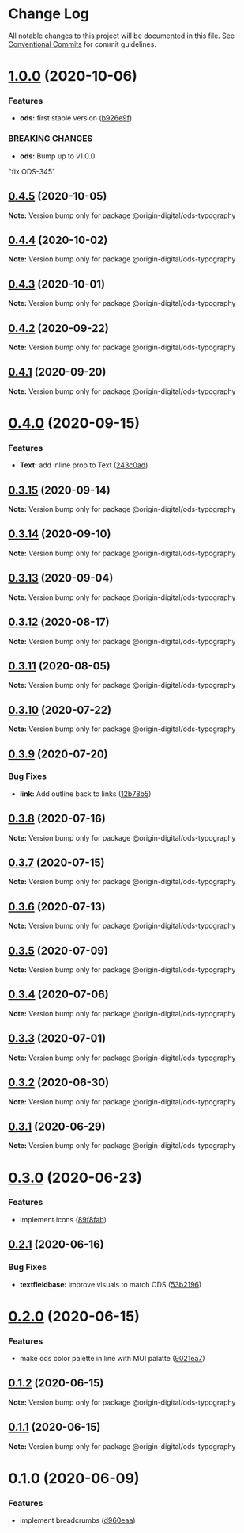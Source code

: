 # Change Log

All notable changes to this project will be documented in this file.
See [Conventional Commits](https://conventionalcommits.org) for commit guidelines.

# [1.0.0](https://bitbucket.orgn.io/od/origin-ui/compare/@origin-digital/ods-typography@0.4.5...@origin-digital/ods-typography@1.0.0) (2020-10-06)


### Features

* **ods:** first stable version ([b926e9f](https://bitbucket.orgn.io/od/origin-ui/commits/b926e9fc760a359430bee93f0e043f0d7e43fe57))


### BREAKING CHANGES

* **ods:** Bump up to v1.0.0

"fix ODS-345"





## [0.4.5](https://bitbucket.orgn.io/od/origin-ui/compare/@origin-digital/ods-typography@0.4.4...@origin-digital/ods-typography@0.4.5) (2020-10-05)

**Note:** Version bump only for package @origin-digital/ods-typography





## [0.4.4](https://bitbucket.orgn.io/od/origin-ui/compare/@origin-digital/ods-typography@0.4.3...@origin-digital/ods-typography@0.4.4) (2020-10-02)

**Note:** Version bump only for package @origin-digital/ods-typography





## [0.4.3](https://bitbucket.orgn.io/od/origin-ui/compare/@origin-digital/ods-typography@0.4.2...@origin-digital/ods-typography@0.4.3) (2020-10-01)

**Note:** Version bump only for package @origin-digital/ods-typography





## [0.4.2](https://bitbucket.orgn.io/od/origin-ui/compare/@origin-digital/ods-typography@0.4.1...@origin-digital/ods-typography@0.4.2) (2020-09-22)

**Note:** Version bump only for package @origin-digital/ods-typography





## [0.4.1](https://bitbucket.orgn.io/od/origin-ui/compare/@origin-digital/ods-typography@0.4.0...@origin-digital/ods-typography@0.4.1) (2020-09-20)

**Note:** Version bump only for package @origin-digital/ods-typography





# [0.4.0](https://bitbucket.orgn.io/od/origin-ui/compare/@origin-digital/ods-typography@0.3.15...@origin-digital/ods-typography@0.4.0) (2020-09-15)


### Features

* **Text:** add inline prop to Text ([243c0ad](https://bitbucket.orgn.io/od/origin-ui/commits/243c0ad8eeb625f915f4aaa3e04d35b31d2b54da))





## [0.3.15](https://bitbucket.orgn.io/od/origin-ui/compare/@origin-digital/ods-typography@0.3.14...@origin-digital/ods-typography@0.3.15) (2020-09-14)

**Note:** Version bump only for package @origin-digital/ods-typography





## [0.3.14](https://bitbucket.orgn.io/od/origin-ui/compare/@origin-digital/ods-typography@0.3.13...@origin-digital/ods-typography@0.3.14) (2020-09-10)

**Note:** Version bump only for package @origin-digital/ods-typography





## [0.3.13](https://bitbucket.orgn.io/od/origin-ui/compare/@origin-digital/ods-typography@0.3.12...@origin-digital/ods-typography@0.3.13) (2020-09-04)

**Note:** Version bump only for package @origin-digital/ods-typography





## [0.3.12](https://bitbucket.orgn.io/od/origin-ui/compare/@origin-digital/ods-typography@0.3.11...@origin-digital/ods-typography@0.3.12) (2020-08-17)

**Note:** Version bump only for package @origin-digital/ods-typography





## [0.3.11](https://bitbucket.orgn.io/od/origin-ui/compare/@origin-digital/ods-typography@0.3.10...@origin-digital/ods-typography@0.3.11) (2020-08-05)

**Note:** Version bump only for package @origin-digital/ods-typography





## [0.3.10](https://bitbucket.orgn.io/od/origin-ui/compare/@origin-digital/ods-typography@0.3.9...@origin-digital/ods-typography@0.3.10) (2020-07-22)

**Note:** Version bump only for package @origin-digital/ods-typography





## [0.3.9](https://bitbucket.orgn.io/od/origin-ui/compare/@origin-digital/ods-typography@0.3.8...@origin-digital/ods-typography@0.3.9) (2020-07-20)


### Bug Fixes

* **link:** Add outline back to links ([12b78b5](https://bitbucket.orgn.io/od/origin-ui/commits/12b78b5972ef49cb3d7aa1befc4afb2cc192e95c))





## [0.3.8](https://bitbucket.orgn.io/od/origin-ui/compare/@origin-digital/ods-typography@0.3.7...@origin-digital/ods-typography@0.3.8) (2020-07-16)

**Note:** Version bump only for package @origin-digital/ods-typography





## [0.3.7](https://bitbucket.orgn.io/od/origin-ui/compare/@origin-digital/ods-typography@0.3.6...@origin-digital/ods-typography@0.3.7) (2020-07-15)

**Note:** Version bump only for package @origin-digital/ods-typography





## [0.3.6](https://bitbucket.orgn.io/od/origin-ui/compare/@origin-digital/ods-typography@0.3.5...@origin-digital/ods-typography@0.3.6) (2020-07-13)

**Note:** Version bump only for package @origin-digital/ods-typography





## [0.3.5](https://bitbucket.orgn.io/od/origin-ui/compare/@origin-digital/ods-typography@0.3.4...@origin-digital/ods-typography@0.3.5) (2020-07-09)

**Note:** Version bump only for package @origin-digital/ods-typography





## [0.3.4](https://bitbucket.orgn.io/od/origin-ui/compare/@origin-digital/ods-typography@0.3.3...@origin-digital/ods-typography@0.3.4) (2020-07-06)

**Note:** Version bump only for package @origin-digital/ods-typography





## [0.3.3](https://bitbucket.orgn.io/od/origin-ui/compare/@origin-digital/ods-typography@0.3.2...@origin-digital/ods-typography@0.3.3) (2020-07-01)

**Note:** Version bump only for package @origin-digital/ods-typography





## [0.3.2](https://bitbucket.orgn.io/od/origin-ui/compare/@origin-digital/ods-typography@0.3.1...@origin-digital/ods-typography@0.3.2) (2020-06-30)

**Note:** Version bump only for package @origin-digital/ods-typography





## [0.3.1](https://bitbucket.orgn.io/od/origin-ui/compare/@origin-digital/ods-typography@0.3.0...@origin-digital/ods-typography@0.3.1) (2020-06-29)

**Note:** Version bump only for package @origin-digital/ods-typography





# [0.3.0](https://bitbucket.orgn.io/od/origin-ui/compare/@origin-digital/ods-typography@0.2.1...@origin-digital/ods-typography@0.3.0) (2020-06-23)


### Features

* implement icons ([89f8fab](https://bitbucket.orgn.io/od/origin-ui/commits/89f8fabe0e8ee79a0efd58d835281285845feca5))





## [0.2.1](https://bitbucket.orgn.io/od/origin-ui/compare/@origin-digital/ods-typography@0.2.0...@origin-digital/ods-typography@0.2.1) (2020-06-16)


### Bug Fixes

* **textfieldbase:** improve visuals to match ODS ([53b2196](https://bitbucket.orgn.io/od/origin-ui/commits/53b2196717abfc954745ae75315f908612efb363))





# [0.2.0](https://bitbucket.orgn.io/od/origin-ui/compare/@origin-digital/ods-typography@0.1.2...@origin-digital/ods-typography@0.2.0) (2020-06-15)


### Features

* make ods color palette in line with MUI palatte ([9021ea7](https://bitbucket.orgn.io/od/origin-ui/commits/9021ea78f6db01e14d8367772599b05be67e776c))





## [0.1.2](https://bitbucket.orgn.io/od/origin-ui/compare/@origin-digital/ods-typography@0.1.1...@origin-digital/ods-typography@0.1.2) (2020-06-15)

**Note:** Version bump only for package @origin-digital/ods-typography





## [0.1.1](https://bitbucket.orgn.io/od/origin-ui/compare/@origin-digital/ods-typography@0.1.0...@origin-digital/ods-typography@0.1.1) (2020-06-15)

**Note:** Version bump only for package @origin-digital/ods-typography





# 0.1.0 (2020-06-09)


### Features

* implement breadcrumbs ([d960eaa](https://bitbucket.orgn.io/od/origin-ui/commits/d960eaa443b568a1543ae6298f7de3a68943b5a3))
